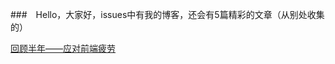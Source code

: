 
###　Hello，大家好，issues中有我的博客，还会有5篇精彩的文章（从别处收集的）

[回顾半年——应对前端疲劳](https://github.com/laizimo/zimo-article/issues/1)

